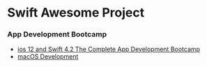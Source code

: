 # Swift Awesome Project 

### App Development Bootcamp 

- [ios 12 and Swift 4.2 The Complete App Development Bootcamp](/root/swift/swiftPrj/Bootcamp/README.md)
- [macOS Development](/root/swift/swiftPrj/macOSDevelopment/README.md)
